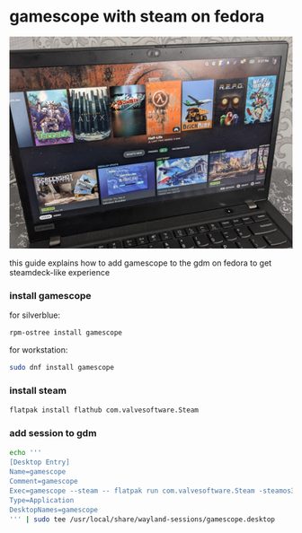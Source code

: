 # gamescope with steam on fedora

![gamescope-steam](gamescope-steam.jpg)

this guide explains how to add gamescope to the gdm on fedora to get steamdeck-like experience

### install gamescope

for silverblue:

```sh
rpm-ostree install gamescope
```

for workstation:

```sh
sudo dnf install gamescope
```
### install steam

```sh
flatpak install flathub com.valvesoftware.Steam
```

### add session to gdm

```sh
echo '''
[Desktop Entry]
Name=gamescope
Comment=gamescope
Exec=gamescope --steam -- flatpak run com.valvesoftware.Steam -steamos3 -gamepadui -fulldesktopres
Type=Application
DesktopNames=gamescope
''' | sudo tee /usr/local/share/wayland-sessions/gamescope.desktop
```

